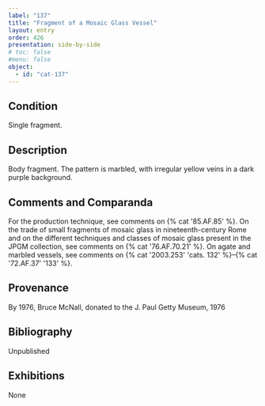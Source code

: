 ```yaml
---
label: "137"
title: "Fragment of a Mosaic Glass Vessel"
layout: entry
order: 426
presentation: side-by-side
# toc: false
#menu: false 
object:
  - id: "cat-137"
---
```


## Condition

Single fragment.

## Description

Body fragment. The pattern is marbled, with irregular yellow veins in a dark purple background.

## Comments and Comparanda

For the production technique, see comments on {% cat '85.AF.85' %}. On the trade of small fragments of mosaic glass in nineteenth-century Rome and on the different techniques and classes of mosaic glass present in the JPGM collection, see comments on {% cat '76.AF.70.21' %}. On agate and marbled vessels, see comments on {% cat '2003.253' 'cats. 132' %}–{% cat '72.AF.37' '133' %}.

## Provenance

By 1976, Bruce McNall, donated to the J. Paul Getty Museum, 1976

## Bibliography

Unpublished

## Exhibitions

None